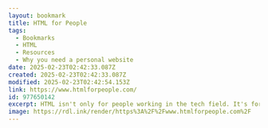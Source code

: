 ```yaml
---
layout: bookmark
title: HTML for People
tags:
  - Bookmarks
  - HTML
  - Resources
  - Why you need a personal website
date: 2025-02-23T02:42:33.087Z
created: 2025-02-23T02:42:33.087Z
modified: 2025-02-23T02:42:54.153Z
link: https://www.htmlforpeople.com/
id: 977650142
excerpt: HTML isn't only for people working in the tech field. It's for everyone. Learn how to make a website from scratch in this beginner friendly web book.
image: https://rdl.ink/render/https%3A%2F%2Fwww.htmlforpeople.com%2F
---
```

